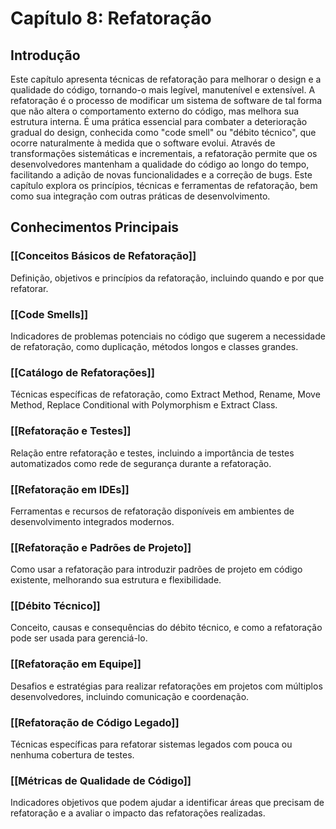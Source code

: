 # Capítulo 8: Refatoração

## Introdução

Este capítulo apresenta técnicas de refatoração para melhorar o design e a qualidade do código, tornando-o mais legível, manutenível e extensível. A refatoração é o processo de modificar um sistema de software de tal forma que não altera o comportamento externo do código, mas melhora sua estrutura interna. É uma prática essencial para combater a deterioração gradual do design, conhecida como "code smell" ou "débito técnico", que ocorre naturalmente à medida que o software evolui. Através de transformações sistemáticas e incrementais, a refatoração permite que os desenvolvedores mantenham a qualidade do código ao longo do tempo, facilitando a adição de novas funcionalidades e a correção de bugs. Este capítulo explora os princípios, técnicas e ferramentas de refatoração, bem como sua integração com outras práticas de desenvolvimento.

## Conhecimentos Principais

### [[Conceitos Básicos de Refatoração]]
Definição, objetivos e princípios da refatoração, incluindo quando e por que refatorar.

### [[Code Smells]]
Indicadores de problemas potenciais no código que sugerem a necessidade de refatoração, como duplicação, métodos longos e classes grandes.

### [[Catálogo de Refatorações]]
Técnicas específicas de refatoração, como Extract Method, Rename, Move Method, Replace Conditional with Polymorphism e Extract Class.

### [[Refatoração e Testes]]
Relação entre refatoração e testes, incluindo a importância de testes automatizados como rede de segurança durante a refatoração.

### [[Refatoração em IDEs]]
Ferramentas e recursos de refatoração disponíveis em ambientes de desenvolvimento integrados modernos.

### [[Refatoração e Padrões de Projeto]]
Como usar a refatoração para introduzir padrões de projeto em código existente, melhorando sua estrutura e flexibilidade.

### [[Débito Técnico]]
Conceito, causas e consequências do débito técnico, e como a refatoração pode ser usada para gerenciá-lo.

### [[Refatoração em Equipe]]
Desafios e estratégias para realizar refatorações em projetos com múltiplos desenvolvedores, incluindo comunicação e coordenação.

### [[Refatoração de Código Legado]]
Técnicas específicas para refatorar sistemas legados com pouca ou nenhuma cobertura de testes.

### [[Métricas de Qualidade de Código]]
Indicadores objetivos que podem ajudar a identificar áreas que precisam de refatoração e a avaliar o impacto das refatorações realizadas. 
